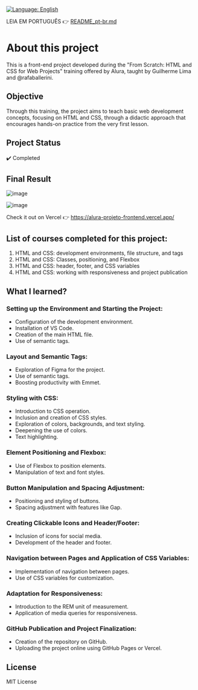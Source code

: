 [![Language: English](https://img.shields.io/badge/Language-English-blue.svg)](README-en.md)

LEIA EM PORTUGUÊS 👉 [README_pt-br.md](https://github.com/LucasCatuyama/alura-projeto-frontend/blob/main/README_pt-br.md)

# About this project

This is a front-end project developed during the "From Scratch: HTML and CSS for Web Projects" training offered by Alura, taught by Guilherme Lima and @rafaballerini.

## Objective
Through this training, the project aims to teach basic web development concepts, focusing on HTML and CSS, through a didactic approach that encourages hands-on practice from the very first lesson.

## Project Status
✔️ Completed

## Final Result
![image](https://github.com/LucasCatuyama/alura-projeto-frontend/assets/67424170/bc060323-a453-497d-9224-7fe739046dc8)

![image](https://github.com/LucasCatuyama/alura-projeto-frontend/assets/67424170/cb6f39ce-b97f-4f70-a5af-4ee0ee2f0f02)

Check it out on Vercel 👉 https://alura-projeto-frontend.vercel.app/

## List of courses completed for this project:
1. HTML and CSS: development environments, file structure, and tags
2. HTML and CSS: Classes, positioning, and Flexbox
3. HTML and CSS: header, footer, and CSS variables
4. HTML and CSS: working with responsiveness and project publication

## What I learned?
### Setting up the Environment and Starting the Project:
- Configuration of the development environment.
- Installation of VS Code.
- Creation of the main HTML file.
- Use of semantic tags.

### Layout and Semantic Tags:
- Exploration of Figma for the project.
- Use of semantic tags.
- Boosting productivity with Emmet.

### Styling with CSS:
- Introduction to CSS operation.
- Inclusion and creation of CSS styles.
- Exploration of colors, backgrounds, and text styling.
- Deepening the use of colors.
- Text highlighting.

### Element Positioning and Flexbox:
- Use of Flexbox to position elements.
- Manipulation of text and font styles.

### Button Manipulation and Spacing Adjustment:
- Positioning and styling of buttons.
- Spacing adjustment with features like Gap.

### Creating Clickable Icons and Header/Footer:
- Inclusion of icons for social media.
- Development of the header and footer.

### Navigation between Pages and Application of CSS Variables:
- Implementation of navigation between pages.
- Use of CSS variables for customization.

### Adaptation for Responsiveness:
- Introduction to the REM unit of measurement.
- Application of media queries for responsiveness.

### GitHub Publication and Project Finalization:
- Creation of the repository on GitHub.
- Uploading the project online using GitHub Pages or Vercel.

## License
MIT License

